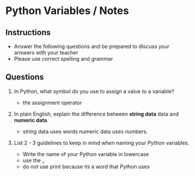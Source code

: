 # Python Variables / Notes

## Instructions

- Answer the following questions and be prepared to discuss your answers with your teacher
- Please use correct spelling and grammar

## Questions

1. In Python, what symbol do you use to assign a value to a variable?
    -  the assignment operator

2. In plain English, explain the difference between **string data** data and **numeric data**.
    -  string data uses words numeric data uses numbers.


3. List 2 - 3 guidelines to keep in mind when naming your Python variables.
    -  Write the name of your Python variable in lowercase
    -  use the _ 
    -  do not use print because its a word that Python uses
